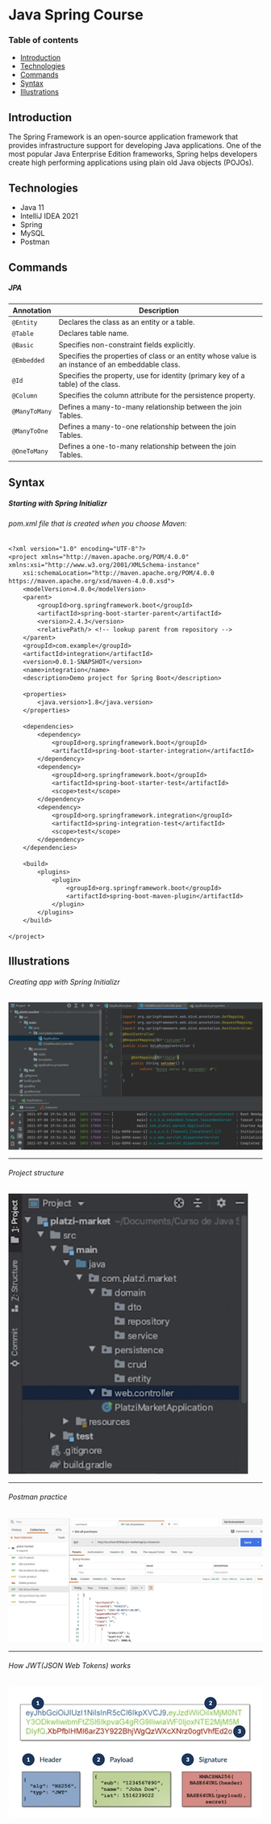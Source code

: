 # Java Spring Course
### Table of contents
* [Introduction](#introduction) 
* [Technologies](#technologies)
* [Commands](#commands)
* [Syntax](#syntax)
* [Illustrations](#illustrations)


## Introduction
The Spring Framework is an open-source application framework that provides infrastructure support for developing Java applications. One of the most popular Java Enterprise Edition frameworks, Spring helps developers create high performing applications using plain old Java objects (POJOs).

## Technologies
* Java 11
* IntelliJ IDEA 2021
* Spring
* MySQL 
* Postman

## Commands
##### JPA
| Annotation | Description                    |
| ------------- | ------------------------------ |
| `@Entity`      | Declares the class as an entity or a table.       |
| `@Table`   | Declares table name.    | 
| `@Basic`   | Specifies non-constraint fields explicitly.     | 
| `@Embedded`   | Specifies the properties of class or an entity whose value is an instance of an embeddable class.     | 
| `@Id`   | Specifies the property, use for identity (primary key of a table) of the class.     | 
| `@Column`   | Specifies the column attribute for the persistence property.     | 
| `@ManyToMany`   | Defines a many-to-many relationship between the join Tables.     | 
| `@ManyToOne`   | Defines a many-to-one relationship between the join Tables.     | 
| `@OneToMany `   | Defines a one-to-many relationship between the join Tables.     | 

## Syntax

##### Starting with Spring Initializr
###### pom.xml file that is created when you choose Maven:
```
<?xml version="1.0" encoding="UTF-8"?>
<project xmlns="http://maven.apache.org/POM/4.0.0" xmlns:xsi="http://www.w3.org/2001/XMLSchema-instance"
	xsi:schemaLocation="http://maven.apache.org/POM/4.0.0 https://maven.apache.org/xsd/maven-4.0.0.xsd">
	<modelVersion>4.0.0</modelVersion>
	<parent>
		<groupId>org.springframework.boot</groupId>
		<artifactId>spring-boot-starter-parent</artifactId>
		<version>2.4.3</version>
		<relativePath/> <!-- lookup parent from repository -->
	</parent>
	<groupId>com.example</groupId>
	<artifactId>integration</artifactId>
	<version>0.0.1-SNAPSHOT</version>
	<name>integration</name>
	<description>Demo project for Spring Boot</description>

	<properties>
		<java.version>1.8</java.version>
	</properties>

	<dependencies>
		<dependency>
			<groupId>org.springframework.boot</groupId>
			<artifactId>spring-boot-starter-integration</artifactId>
		</dependency>
		<dependency>
			<groupId>org.springframework.boot</groupId>
			<artifactId>spring-boot-starter-test</artifactId>
			<scope>test</scope>
		</dependency>
		<dependency>
			<groupId>org.springframework.integration</groupId>
			<artifactId>spring-integration-test</artifactId>
			<scope>test</scope>
		</dependency>
	</dependencies>

	<build>
		<plugins>
			<plugin>
				<groupId>org.springframework.boot</groupId>
				<artifactId>spring-boot-maven-plugin</artifactId>
			</plugin>
		</plugins>
	</build>

</project>
```



## Illustrations

###### Creating app with Spring Initializr
![](images/1.jpg)
**************************************
###### Project structure
![](images/2.jpg)
**************************************
###### Postman practice
![](images/3.jpg)
**************************************
###### How JWT(JSON Web Tokens) works
![](images/4.jpg)


